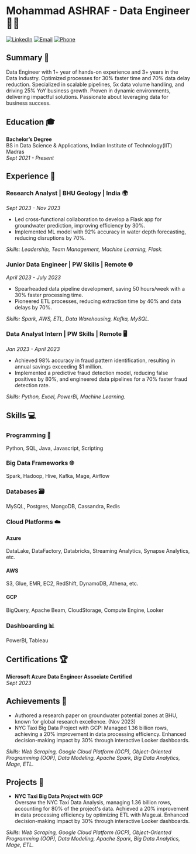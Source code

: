 # Mohammad ASHRAF - Data Engineer 👨‍💻

[![LinkedIn](https://img.shields.io/badge/LinkedIn-Connect-blue)](https://linkedin.com/in/ashraf1395)
[![Email](https://img.shields.io/badge/Email-Contact%20Me-green)](mailto:1395ashraf@gmail.com)
[![Phone](https://img.shields.io/badge/Phone-Call%20Me-lightgrey)](tel:+919651955586)

## Summary 🚀

Data Engineer with 1+ year of hands-on experience and 3+ years in the Data Industry. Optimized processes for 30% faster time and 70% data delay reduction. Specialized in scalable pipelines, 5x data volume handling, and driving 25% YoY business growth. Proven in dynamic environments, delivering impactful solutions. Passionate about leveraging data for business success.

## Education 🎓

**Bachelor’s Degree**  
BS in Data Science & Applications, Indian Institute of Technology(IIT) Madras  
*Sept 2021 - Present*

## Experience 🌟

### Research Analyst | BHU Geology | India 🌍
*Sept 2023 - Nov 2023*

- Led cross-functional collaboration to develop a Flask app for groundwater prediction, improving efficiency by 30%.
- Implemented ML model with 92% accuracy in water depth forecasting, reducing disruptions by 70%.

*Skills: Leadership, Team Management, Machine Learning, Flask.*

### Junior Data Engineer | PW Skills | Remote 🌐
*April 2023 - July 2023*

- Spearheaded data pipeline development, saving 50 hours/week with a 30% faster processing time.
- Pioneered ETL processes, reducing extraction time by 40% and data delays by 70%.

*Skills: Spark, AWS, ETL, Data Warehousing, Kafka, MySQL.*

### Data Analyst Intern | PW Skills | Remote 🖥️
*Jan 2023 - April 2023*

- Achieved 98% accuracy in fraud pattern identification, resulting in annual savings exceeding $1 million.
- Implemented a predictive fraud detection model, reducing false positives by 80%, and engineered data pipelines for a 70% faster fraud detection rate.

*Skills: Python, Excel, PowerBI, Machine Learning.*

## Skills 💻

### Programming 🚀

Python, SQL, Java, Javascript, Scripting

### Big Data Frameworks 🌐

Spark, Hadoop, Hive, Kafka, Mage, Airflow

### Databases 🗃️

MySQL, Postgres, MongoDB, Cassandra, Redis

### Cloud Platforms ☁️

#### Azure

DataLake, DataFactory, Databricks, Streaming Analytics, Synapse Analytics, etc.

#### AWS

S3, Glue, EMR, EC2, RedShift, DynamoDB, Athena, etc.

#### GCP

BigQuery, Apache Beam, CloudStorage, Compute Engine, Looker

### Dashboarding 📊

PowerBI, Tableau

## Certifications 🏆

**Microsoft Azure Data Engineer Associate Certified**  
*Sept 2023*

## Achievements 🌟

- Authored a research paper on groundwater potential zones at BHU, known for global research excellence. (Nov 2023)
- NYC Taxi Big Data Project with GCP: Managed 1.36 billion rows, achieving a 20% improvement in data processing efficiency. Enhanced decision-making impact by 30% through interactive Looker dashboards.

*Skills: Web Scraping, Google Cloud Platform (GCP), Object-Oriented Programming (OOP), Data Modeling, Apache Spark, Big Data Analytics, Mage, ETL.*

## Projects 🚧

- **NYC Taxi Big Data Project with GCP**  
  Oversaw the NYC Taxi Data Analysis, managing 1.36 billion rows, accounting for 80% of the project's data. Achieved a 20% improvement in data processing efficiency by optimizing ETL with Mage.ai. Enhanced decision-making impact by 30% through interactive Looker dashboards.

*Skills: Web Scraping, Google Cloud Platform (GCP), Object-Oriented Programming (OOP), Data Modeling, Apache Spark, Big Data Analytics, Mage, ETL.*
